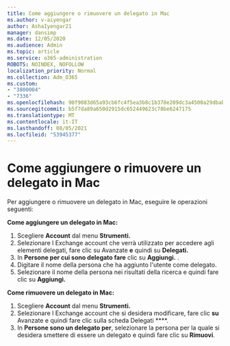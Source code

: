 ```yaml
---
title: Come aggiungere o rimuovere un delegato in Mac
ms.author: v-aiyengar
author: AshaIyengar21
manager: dansimp
ms.date: 12/05/2020
ms.audience: Admin
ms.topic: article
ms.service: o365-administration
ROBOTS: NOINDEX, NOFOLLOW
localization_priority: Normal
ms.collection: Adm_O365
ms.custom:
- "3800004"
- "7336"
ms.openlocfilehash: 90f9083d65a93cb6fc4f5ea3b8c1b378e209dc3a4500a29dbab04ef958ea93c7
ms.sourcegitcommit: b5f7da89a650d2915dc652449623c78be6247175
ms.translationtype: MT
ms.contentlocale: it-IT
ms.lasthandoff: 08/05/2021
ms.locfileid: "53945377"
---
```

# <a name="how-to-add-or-remove-a-delegate-in-mac"></a>Come aggiungere o rimuovere un delegato in Mac

Per aggiungere o rimuovere un delegato in Mac, eseguire le operazioni seguenti:

**Come aggiungere un delegato in Mac:**

1. Scegliere **Account** dal menu **Strumenti.**
1. Selezionare l Exchange account che verrà utilizzato per accedere agli elementi delegati, fare clic su Avanzate **e** quindi su **Delegati.**
1. In **Persone per cui sono delegato fare** clic su **Aggiungi.** .
1. Digitare il nome della persona che ha aggiunto l'utente come delegato.
1. Selezionare il nome della persona nei risultati della ricerca e quindi fare clic su **Aggiungi.**
 
**Come rimuovere un delegato in Mac:**

1. Scegliere **Account** dal menu **Strumenti.**
1. Selezionare l Exchange account che si desidera modificare, fare clic **su** Avanzate e quindi fare clic sulla scheda Delegati ****.
1. In **Persone sono un delegato per**, selezionare la persona per la quale si desidera smettere di essere un delegato e quindi fare clic su **Rimuovi**.
